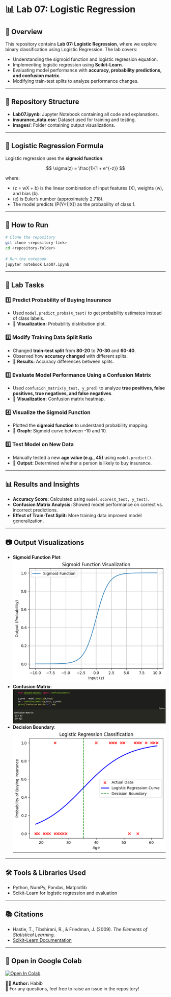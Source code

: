 # 📊 Lab 07: Logistic Regression

## 📝 Overview
This repository contains **Lab 07: Logistic Regression**, where we explore binary classification using Logistic Regression. The lab covers:
- Understanding the sigmoid function and logistic regression equation.
- Implementing logistic regression using **Scikit-Learn**.
- Evaluating model performance with **accuracy, probability predictions, and confusion matrix**.
- Modifying train-test splits to analyze performance changes.

---

## 📁 Repository Structure
- **Lab07.ipynb**: Jupyter Notebook containing all code and explanations.
- **insurance_data.csv**: Dataset used for training and testing.
- **images/**: Folder containing output visualizations.

---

## 📜 Logistic Regression Formula
Logistic regression uses the **sigmoid function**:

$$
\sigma(z) = \frac{1}{1 + e^{-z}}
$$

where:  
- \(z = wX + b\) is the linear combination of input features \(X\), weights \(w\), and bias \(b\).  
- \(e\) is Euler’s number (approximately 2.718).  
- The model predicts \(P(Y=1|X)\) as the probability of class 1.

---

## 🚀 How to Run
```bash
# Clone the repository
git clone <repository-link>
cd <repository-folder>

# Run the notebook
jupyter notebook Lab07.ipynb
```

---

## 🔬 Lab Tasks

### **1️⃣ Predict Probability of Buying Insurance**
- Used `model.predict_proba(X_test)` to get probability estimates instead of class labels.
- 📌 **Visualization:** Probability distribution plot.

### **2️⃣ Modify Training Data Split Ratio**
- Changed **train-test split** from **80-20** to **70-30** and **60-40**.
- Observed how **accuracy changed** with different splits.
- 📌 **Results:** Accuracy differences between splits.

### **3️⃣ Evaluate Model Performance Using a Confusion Matrix**
- Used `confusion_matrix(y_test, y_pred)` to analyze **true positives, false positives, true negatives, and false negatives**.
- 📌 **Visualization:** Confusion matrix heatmap.

### **4️⃣ Visualize the Sigmoid Function**
- Plotted the **sigmoid function** to understand probability mapping.
- 📌 **Graph:** Sigmoid curve between -10 and 10.

### **5️⃣ Test Model on New Data**
- Manually tested a new **age value (e.g., 45)** using `model.predict()`.
- 📌 **Output:** Determined whether a person is likely to buy insurance.

---

## 📊 Results and Insights
- **Accuracy Score:** Calculated using `model.score(X_test, y_test)`.
- **Confusion Matrix Analysis:** Showed model performance on correct vs. incorrect predictions.
- **Effect of Train-Test Split:** More training data improved model generalization.

---

## 📷 Output Visualizations
- **Sigmoid Function Plot**: ![Sigmoid Function](images/img1.png)
- **Confusion Matrix**: ![Confusion Matrix](images/img2.png)
- **Decision Boundary**: ![Decision Boundary](images/img3.png)

---

## 🛠️ Tools & Libraries Used
- Python, NumPy, Pandas, Matplotlib
- Scikit-Learn for logistic regression and evaluation

---

## 📚 Citations
- Hastie, T., Tibshirani, R., & Friedman, J. (2009). *The Elements of Statistical Learning*.
- [Scikit-Learn Documentation](https://scikit-learn.org/)

---

## 🚀 Open in Google Colab
[![Open In Colab](https://colab.research.google.com/assets/colab-badge.svg)](https://colab.research.google.com/github/habibkhan099/Machine-Learning-Lab/blob/main/Lab07.ipynb)

👨‍💻 **Author:** Habib  
📩 For any questions, feel free to raise an issue in the repository!
